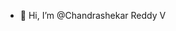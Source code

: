 - 👋 Hi, I’m @Chandrashekar Reddy V

###
<!---
chandrashekarreddyv/chandrashekarreddyv is a ✨ special ✨ repository because its `README.md` (this file) appears on your GitHub profile.
You can click the Preview link to take a look at your changes.
--->

